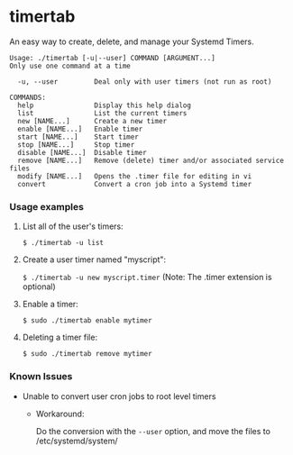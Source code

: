 # timertab

An easy way to create, delete, and manage your Systemd Timers.

```
Usage: ./timertab [-u|--user] COMMAND [ARGUMENT...]
Only use one command at a time

  -u, --user         Deal only with user timers (not run as root)

COMMANDS:
  help               Display this help dialog
  list               List the current timers
  new [NAME...]      Create a new timer
  enable [NAME...]   Enable timer
  start [NAME...]    Start timer
  stop [NAME...]     Stop timer
  disable [NAME...]  Disable timer
  remove [NAME...]   Remove (delete) timer and/or associated service files
  modify [NAME...]   Opens the .timer file for editing in vi
  convert            Convert a cron job into a Systemd timer
```

### Usage examples

1. List all of the user's timers:

   `$ ./timertab -u list`

2. Create a user timer named "myscript":

   `$ ./timertab -u new myscript.timer`  (Note: The .timer extension is optional)

3. Enable a timer:

   `$ sudo ./timertab enable mytimer`

4. Deleting a timer file:

   `$ sudo ./timertab remove mytimer`

### Known Issues

- Unable to convert user cron jobs to root level timers

  - Workaround:
  
    Do the conversion with the `--user` option, and move the files to /etc/systemd/system/

